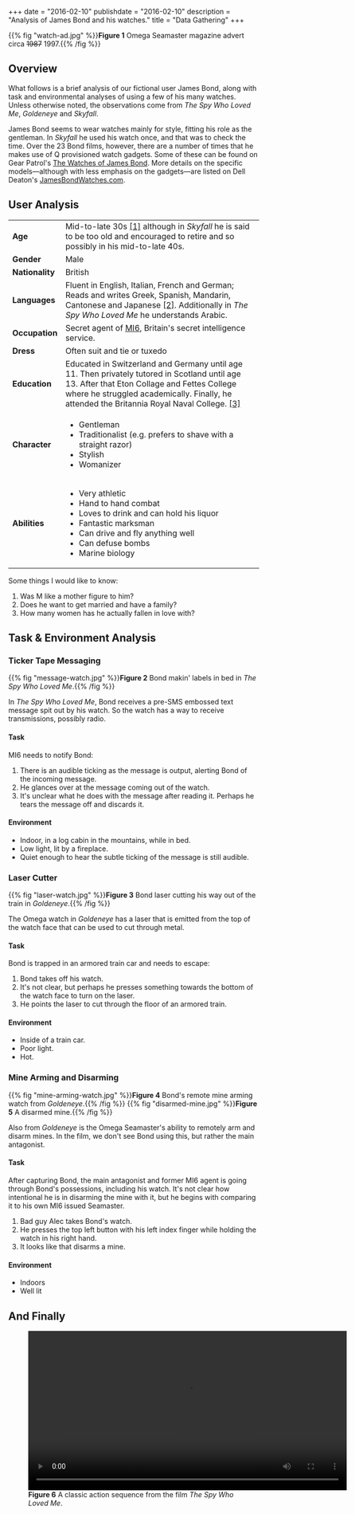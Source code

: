 +++
date = "2016-02-10"
publishdate = "2016-02-10"
description = "Analysis of James Bond and his watches."
title = "Data Gathering"
+++

{{% fig "watch-ad.jpg" %}}**Figure 1** Omega Seamaster magazine advert circa ~~1987~~ 1997.{{% /fig %}}

## Overview

What follows is a brief analysis of our fictional user James Bond, along with
task and environmental analyses of using a few of his many watches. Unless
otherwise noted, the observations come from *The Spy Who Loved Me*, *Goldeneye*
and *Skyfall*. 

James Bond seems to wear watches mainly for style, fitting his role
as the gentleman. In *Skyfall* he used his watch once, and that was to check
the time. Over the 23 Bond films, however, there are a number of times that he
makes use of Q provisioned watch gadgets. Some of these can be found on Gear
Patrol's
[The Watches of James Bond](http://gearpatrol.com/2012/11/05/timekeeping-the-watches-of-james-bond/). More details on the specific models—although with less emphasis on the gadgets—are listed on Dell Deaton's [JamesBondWatches.com](http://jamesbondwatches.com/).

## User Analysis

|                 |                                                                                                                                                                                                                                                                                          |
| ---             | ---                                                                                                                                                                                                                                                                                      |
| **Age**         | Mid-to-late 30s [[1]](https://movies.stackexchange.com/questions/10209/how-old-is-james-bond) although in *Skyfall* he is said to be too old and encouraged to retire and so possibly in his mid-to-late 40s.                                                                            |
| **Gender**      | Male                                                                                                                                                                                                                                                                                     |
| **Nationality** | British                                                                                                                                                                                                                                                                                  |
| **Languages**   | Fluent in English, Italian, French and German; Reads and writes Greek, Spanish, Mandarin, Cantonese and Japanese [[2]](http://jamesbond.wikia.com/wiki/James_Bond). Additionally in *The Spy Who Loved Me* he understands Arabic.                                                        |
| **Occupation**  | Secret agent of [MI6](https://en.wikipedia.org/wiki/Secret_Intelligence_Service), Britain's secret intelligence service.                                                                                                                                                                 |
| **Dress**       | Often suit and tie or tuxedo                                                                                                                                                                                                                                                             |
| **Education**   | Educated in Switzerland and Germany until age 11. Then privately tutored in Scotland until age 13. After that Eton Collage and Fettes College where he struggled academically. Finally, he attended the Britannia Royal Naval College. [[3]](http://jamesbond.wikia.com/wiki/James_Bond) |
| **Character**   | <ul><li>Gentleman<li>Traditionalist (e.g. prefers to shave with a straight razor)<li>Stylish<li>Womanizer</ul>                                                                                                                                                                           |
| **Abilities**   | <ul><li>Very athletic<li>Hand to hand combat<li>Loves to drink and can hold his liquor<li>Fantastic marksman<li>Can drive and fly anything well<li>Can defuse bombs<li>Marine biology</ul>                                                                                               |

Some things I would like to know:

  1. Was M like a mother figure to him?
  2. Does he want to get married and have a family?
  3. How many women has he actually fallen in love with? 

## Task & Environment Analysis

### Ticker Tape Messaging 

{{% fig "message-watch.jpg" %}}**Figure 2** Bond makin' labels in bed in *The Spy Who Loved Me*.{{% /fig %}}

In *The Spy Who Loved Me*, Bond receives a pre-SMS embossed text message spit out by his watch. So the watch has a way to receive transmissions, possibly radio.

#### Task

MI6 needs to notify Bond:

  1. There is an audible ticking as the message is output, alerting Bond of the incoming message.
  2. He glances over at the message coming out of the watch. 
  3. It's unclear what he does with the message after reading it. Perhaps he tears the message off and discards it.

#### Environment

  * Indoor, in a log cabin in the mountains, while in bed.
  * Low light, lit by a fireplace.
  * Quiet enough to hear the subtle ticking of the message is still audible.

### Laser Cutter

{{% fig "laser-watch.jpg" %}}**Figure 3** Bond laser cutting his way out of the train in *Goldeneye*.{{% /fig %}}

The Omega watch in *Goldeneye* has a laser that is emitted from the top of the watch face that can be used to cut through metal. 

#### Task

Bond is trapped in an armored train car and needs to escape:

  1. Bond takes off his watch.
  2. It's not clear, but perhaps he presses something towards the bottom of the watch face to turn on the laser.
  3. He points the laser to cut through the floor of an armored train.

#### Environment

  * Inside of a train car.
  * Poor light.
  * Hot.

### Mine Arming and Disarming

{{% fig "mine-arming-watch.jpg" %}}**Figure 4** Bond's remote mine arming watch from *Goldeneye*.{{% /fig %}}
{{% fig "disarmed-mine.jpg" %}}**Figure 5** A disarmed mine.{{% /fig %}}

Also from *Goldeneye* is the Omega Seamaster's ability to remotely arm and disarm mines. In the film, we don't see Bond using this, but rather the main antagonist.

#### Task

After capturing Bond, the main antagonist and former MI6 agent is going through Bond's possessions, including his watch. It's not clear how intentional he is in disarming the mine with it, but he begins with comparing it to his own MI6 issued Seamaster.

  1. Bad guy Alec takes Bond's watch.
  2. He presses the top left button with his left index finger while holding the watch in his right hand.
  3. It looks like that disarms a mine.

#### Environment

  * Indoors
  * Well lit

## And Finally

<figure>
<video loop autoplay width=640>
  <source src="/hcc-613/media/attack.webm" 
          type='video/webm;codecs="vp8, vorbis"'/>
  <source src="/hcc-613/media/attack.mp4"
          type='video/mp4;codecs="avc1.42E01E, mp4a.40.2"'/>
</video>
<figcaption><b>Figure 6</b> A classic action sequence from the film <i>The Spy Who Loved Me</i>.</figcaption>
</figure>
